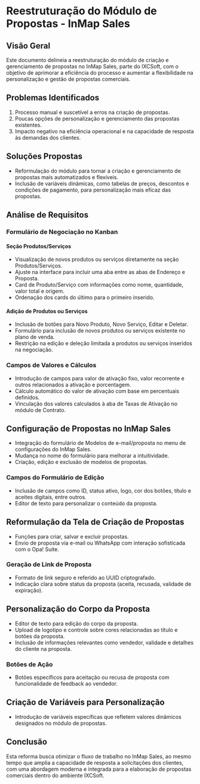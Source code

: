 # Reestruturação do Módulo de Propostas - InMap Sales

## Visão Geral

Este documento delineia a reestruturação do módulo de criação e gerenciamento de propostas no InMap Sales, parte do IXCSoft, com o objetivo de aprimorar a eficiência do processo e aumentar a flexibilidade na personalização e gestão de propostas comerciais.

## Problemas Identificados

1. Processo manual e suscetível a erros na criação de propostas.
2. Poucas opções de personalização e gerenciamento das propostas existentes.
3. Impacto negativo na eficiência operacional e na capacidade de resposta às demandas dos clientes.

## Soluções Propostas

- Reformulação do módulo para tornar a criação e gerenciamento de propostas mais automatizados e flexíveis.
- Inclusão de variáveis dinâmicas, como tabelas de preços, descontos e condições de pagamento, para personalização mais eficaz das propostas.

## Análise de Requisitos

### Formulário de Negociação no Kanban

#### Seção Produtos/Serviços

- Visualização de novos produtos ou serviços diretamente na seção Produtos/Serviços.
- Ajuste na interface para incluir uma aba entre as abas de Endereço e Proposta.
- Card de Produto/Serviço com informações como nome, quantidade, valor total e origem.
- Ordenação dos cards do último para o primeiro inserido.

#### Adição de Produtos ou Serviços

- Inclusão de botões para Novo Produto, Novo Serviço, Editar e Deletar.
- Formulário para inclusão de novos produtos ou serviços existente no plano de venda.
- Restrição na edição e deleção limitada a produtos ou serviços inseridos na negociação.

### Campos de Valores e Cálculos

- Introdução de campos para valor de ativação fixo, valor recorrente e outros relacionados a ativação e porcentagem.
- Cálculo automático do valor de ativação com base em percentuais definidos.
- Vinculação dos valores calculados à aba de Taxas de Ativação no módulo de Contrato.

## Configuração de Propostas no InMap Sales

- Integração do formulário de Modelos de e-mail/proposta no menu de configurações do InMap Sales.
- Mudança no nome do formulário para melhorar a intuitividade.
- Criação, edição e exclusão de modelos de propostas.

### Campos do Formulário de Edição

- Inclusão de campos como ID, status ativo, logo, cor dos botões, título e aceites digitais, entre outros.
- Editor de texto para personalizar o conteúdo da proposta.

## Reformulação da Tela de Criação de Propostas

- Funções para criar, salvar e excluir propostas.
- Envio de proposta via e-mail ou WhatsApp com interação sofisticada com o Opa! Suite.

### Geração de Link de Proposta

- Formato de link seguro e referido ao UUID criptografado.
- Indicação clara sobre status da proposta (aceita, recusada, validade de expiração).

## Personalização do Corpo da Proposta

- Editor de texto para edição do corpo da proposta.
- Upload de logotipo e controle sobre cores relacionadas ao título e botões da proposta.
- Inclusão de informações relevantes como vendedor, validade e detalhes do cliente na proposta.

### Botões de Ação

- Botões específicos para aceitação ou recusa de proposta com funcionalidade de feedback ao vendedor.

## Criação de Variáveis para Personalização

- Introdução de variáveis específicas que refletem valores dinâmicos designados no módulo de propostas.

## Conclusão

Esta reforma busca otimizar o fluxo de trabalho no InMap Sales, ao mesmo tempo que amplia a capacidade de resposta a solicitações dos clientes, com uma abordagem moderna e integrada para a elaboração de propostas comerciais dentro do ambiente IXCSoft.